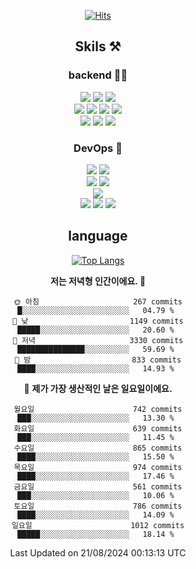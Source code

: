 <div align="center">

[![Hits](https://hits.seeyoufarm.com/api/count/incr/badge.svg?url=https%3A%2F%2Fgithub.com%2Fzxcv9203%2Fhit-counter&count_bg=%23FF7272&title_bg=%23324C2E&icon=codeigniter.svg&icon_color=%23DD5B5B&title=%EB%B0%A9%EB%AC%B8%EC%9E%90&edge_flat=false)](https://hits.seeyoufarm.com)
  
## Skils ⚒️
### backend 🧑‍💻
  
<img src="https://img.shields.io/badge/Java-FF6600?style=flat-square&logo=buymeacoffee&logoColor=white"/>
<img src="https://img.shields.io/badge/Go-0099FF?style=flat-square&logo=go&logoColor=white"/>
<img src="https://img.shields.io/badge/Kotlin-7F52FF?style=flat-square&logo=kotlin&logoColor=white"/>
  
  
<br />
  
<img src="https://img.shields.io/badge/Spring-339933?style=flat-square&logo=Spring&logoColor=white"/>
<img src="https://img.shields.io/badge/Spring Boot-339933?style=flat-square&logo=Spring Boot&logoColor=white"/>
<img src="https://img.shields.io/badge/Spring Security-339933?style=flat-square&logo=Spring Security&logoColor=white"/>
  
<img src="https://img.shields.io/badge/Spring Data JPA-339933?style=flat-square&logo=Hibernate&logoColor=white"/>

<br />
  
  <img src="https://img.shields.io/badge/mysql-0099FF?style=flat-square&logo=mysql&logoColor=white"/>
  <img src="https://img.shields.io/badge/mariadb-0099FF?style=flat-square&logo=mariadb&logoColor=white"/>
  <img src="https://img.shields.io/badge/mongoDB-47A248?style=flat-square&logo=mongodb&logoColor=white"/>
  
  
### DevOps 🚀
  
  <img src="https://img.shields.io/badge/docker-2496ED?style=flat-square&logo=docker&logoColor=white"/>
  <img src="https://img.shields.io/badge/kubernetes-326CE5?style=flat-square&logo=kubernetes&logoColor=white"/>
  
  <br />
  
  <img src="https://img.shields.io/badge/Github Actions-2088FF?style=flat-square&logo=githubactions&logoColor=white"/>
  <img src="https://img.shields.io/badge/Jenkins-D24939?style=flat-square&logo=jenkins&logoColor=white"/>
  
  
  <br />
  <img src="https://img.shields.io/badge/terraform-7B42BC?style=flat-square&logo=terraform&logoColor=white"/>
  
  <br />
  <img src="https://img.shields.io/badge/Amazon AWS-232F3E?style=flat-square&logo=Amazon AWS&logoColor=white"/>

  <img src="https://img.shields.io/badge/GCP-4285F4?style=flat-square&logo=googlecloud&logoColor=white"/>
  <img src="https://img.shields.io/badge/NCP-03C75A?style=flat-square&logo=naver&logoColor=white"/>
  
  
## language

[![Top Langs](https://github-readme-stats.vercel.app/api/top-langs/?username=zxcv9203&hide=html&exclude_repo=zxcv9203.github.io,golB&theme=grate-gatsby)](https://github.com/zxcv9203/github-readme-stats)
  
<!--START_SECTION:waka-->
**저는 저녁형 인간이에요. 🦉** 

```text
🌞 아침                     267 commits         █░░░░░░░░░░░░░░░░░░░░░░░░   04.79 % 
🌆 낮　                     1149 commits        █████░░░░░░░░░░░░░░░░░░░░   20.60 % 
🌃 저녁                     3330 commits        ███████████████░░░░░░░░░░   59.69 % 
🌙 밤　                     833 commits         ████░░░░░░░░░░░░░░░░░░░░░   14.93 % 
```
📅 **제가 가장 생산적인 날은 일요일이에요.** 

```text
월요일                      742 commits         ███░░░░░░░░░░░░░░░░░░░░░░   13.30 % 
화요일                      639 commits         ███░░░░░░░░░░░░░░░░░░░░░░   11.45 % 
수요일                      865 commits         ████░░░░░░░░░░░░░░░░░░░░░   15.50 % 
목요일                      974 commits         ████░░░░░░░░░░░░░░░░░░░░░   17.46 % 
금요일                      561 commits         ███░░░░░░░░░░░░░░░░░░░░░░   10.06 % 
토요일                      786 commits         ████░░░░░░░░░░░░░░░░░░░░░   14.09 % 
일요일                      1012 commits        █████░░░░░░░░░░░░░░░░░░░░   18.14 % 
```



 Last Updated on 21/08/2024 00:13:13 UTC
<!--END_SECTION:waka-->
  
</div>

